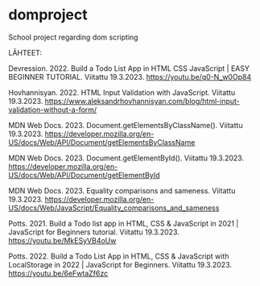 # domproject

School project regarding dom scripting


LÄHTEET:

Devression. 2022. Build a Todo List App in HTML CSS JavaScript | EASY BEGINNER TUTORIAL. Viitattu 19.3.2023. https://youtu.be/q0-N_w0Op84

Hovhannisyan. 2022. HTML Input Validation with JavaScript. Viitattu 19.3.2023. https://www.aleksandrhovhannisyan.com/blog/html-input-validation-without-a-form/

MDN Web Docs. 2023. Document.getElementsByClassName(). Viitattu 19.3.2023. https://developer.mozilla.org/en-US/docs/Web/API/Document/getElementsByClassName

MDN Web Docs. 2023. Document.getElementById(). Viitattu 19.3.2023. https://developer.mozilla.org/en-US/docs/Web/API/Document/getElementById

MDN Web Docs. 2023. Equality comparisons and sameness. Viitattu 19.3.2023. https://developer.mozilla.org/en-US/docs/Web/JavaScript/Equality_comparisons_and_sameness

Potts. 2021. Build a Todo list app in HTML, CSS & JavaScript in 2021 | JavaScript for Beginners tutorial. Viitattu 19.3.2023. https://youtu.be/MkESyVB4oUw

Potts. 2022. Build a Todo List App in HTML, CSS & JavaScript with LocalStorage in 2022 | JavaScript for Beginners. Viitattu 19.3.2023. https://youtu.be/6eFwtaZf6zc

